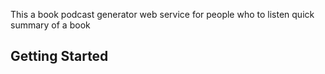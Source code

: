 This a book podcast generator web service for people who to listen quick summary of a book

## Getting Started


